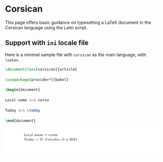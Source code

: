 # Corsican

This page offers basic guidance on typesetting a LaTeX document in the
Corsican language using the Latin script.

## Support with `ini` locale file

Here is a minimal sample file with `corsican` as the main language, with `luatex`.

```tex
\documentclass[corsican]{article}

\usepackage[provide=*]{babel}

\begin{document}

Local name $=$ corsu

Today $=$ \today

\end{document}
```

![](../media/locale-corsican.png)